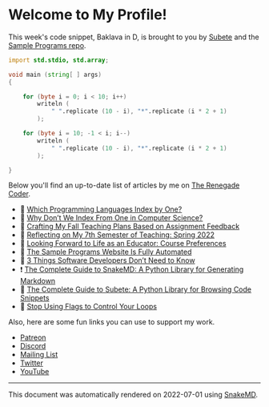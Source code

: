 # Welcome to My Profile!

This week's code snippet, Baklava in D, is brought to you by [Subete](https://subete.jeremygrifski.com/en/latest/) and the [Sample Programs repo](https://sampleprograms.io/).

```D
import std.stdio, std.array;

void main (string[ ] args)
{

    for (byte i = 0; i < 10; i++)
        writeln (
            " ".replicate (10 - i), "*".replicate (i * 2 + 1)
        );

    for (byte i = 10; -1 < i; i--)
        writeln (
            " ".replicate (10 - i), "*".replicate (i * 2 + 1)
        );

}
```

Below you'll find an up-to-date list of articles by me on [The Renegade Coder](https://therenegadecoder.com).

- :tea: [Which Programming Languages Index by One?](https://therenegadecoder.com/code/which-programming-languages-index-by-one/)
- :seedling: [Why Don’t We Index From One in Computer Science?](https://therenegadecoder.com/code/why-dont-we-index-from-one-in-computer-science/)
- :gem: [Crafting My Fall Teaching Plans Based on Assignment Feedback](https://therenegadecoder.com/teach/crafting-my-fall-teaching-plans-based-on-assignment-feedback/)
- :seedling: [Reflecting on My 7th Semester of Teaching: Spring 2022](https://therenegadecoder.com/teach/reflecting-on-my-7th-semester-of-teaching-spring-2022/)
- :dango: [Looking Forward to Life as an Educator: Course Preferences](https://therenegadecoder.com/teach/looking-forward-to-life-as-an-educator-course-preferences/)
- :gem: [The Sample Programs Website Is Fully Automated](https://therenegadecoder.com/meta/the-sample-programs-website-is-fully-automated/)
- :dango: [3 Things Software Developers Don’t Need to Know](https://therenegadecoder.com/teach/3-things-software-developers-dont-need-to-know/)
- :exclamation: [The Complete Guide to SnakeMD: A Python Library for Generating Markdown](https://therenegadecoder.com/code/the-complete-guide-to-snakemd-a-python-library-for-generating-markdown/)
- :gem: [The Complete Guide to Subete: A Python Library for Browsing Code Snippets](https://therenegadecoder.com/code/the-complete-guide-to-subete-a-python-library-for-browsing-code-snippets/)
- :dango: [Stop Using Flags to Control Your Loops](https://therenegadecoder.com/code/stop-using-flags-to-control-your-loops/)

Also, here are some fun links you can use to support my work.

- [Patreon](https://www.patreon.com/TheRenegadeCoder)
- [Discord](https://discord.gg/Jhmtj7Z)
- [Mailing List](https://therenegadecoder.com/about/newsletter)
- [Twitter](https://twitter.com/RenegadeCoder94)
- [YouTube](https://www.youtube.com/channel/UCpyoVwOqYRlSAEUPEn7P9hw)

---

This document was automatically rendered on 2022-07-01 using [SnakeMD](https://snakemd.therenegadecoder.com).